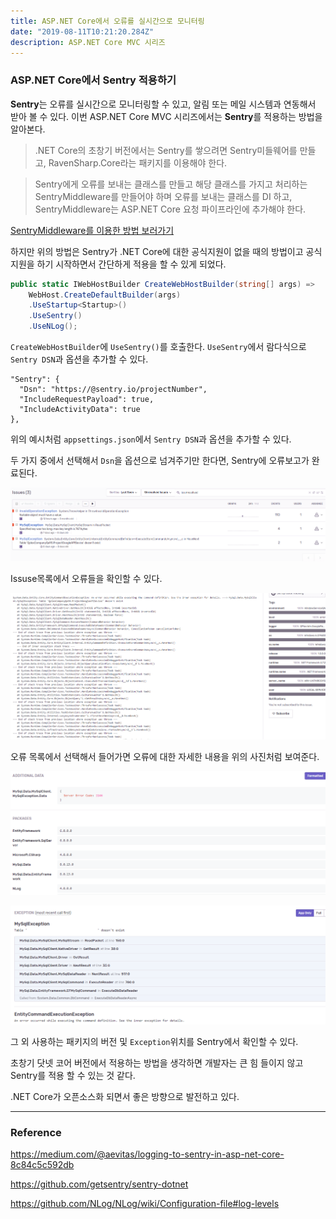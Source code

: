 ```yaml
---
title: ASP.NET Core에서 오류를 실시간으로 모니터링
date: "2019-08-11T10:21:20.284Z"
description: ASP.NET Core MVC 시리즈
---
```


### ASP.NET Core에서 Sentry 적용하기

**Sentry**는 오류를 실시간으로 모니터링할 수 있고, 알림 또는 메일 시스템과 연동해서 받아 볼 수 있다. 이번 ASP.NET Core MVC 시리즈에서는 **Sentry**를 적용하는 방법을 알아본다.

>.NET Core의 초창기 버전에서는 Sentry를 쌓으려면 Sentry미들웨어를 만들고, RavenSharp.Core라는 패키지를 이용해야 한다.

>Sentry에게 오류를 보내는 클래스를 만들고 해당 클래스를 가지고 처리하는 SentryMiddleware를 만들어야 하며 오류를 보내는 클래스를 DI 하고, SentryMiddleware는 ASP.NET Core 요청 파이프라인에 추가해야 한다.

[SentryMiddleware를 이용한 방법 보러가기](https://medium.com/@aevitas/logging-to-sentry-in-asp-net-core-8c84c5c592db)

하지만 위의 방법은 Sentry가 .NET Core에 대한 공식지원이 없을 때의 방법이고 공식지원을 하기 시작하면서 간단하게 적용을 할 수 있게 되었다.

```csharp
public static IWebHostBuilder CreateWebHostBuilder(string[] args) =>
    WebHost.CreateDefaultBuilder(args)
    .UseStartup<Startup>()
    .UseSentry()
    .UseNLog();
```
`CreateWebHostBuilder`에 `UseSentry()`를 호출한다. `UseSentry`에서 람다식으로 `Sentry DSN`과 옵션을 추가할 수 있다.

```
"Sentry": {
  "Dsn": "https://@sentry.io/projectNumber",
  "IncludeRequestPayload": true,
  "IncludeActivityData": true
},
```
위의 예시처럼 `appsettings.json`에서 `Sentry DSN`과 옵션을 추가할 수 있다.

두 가지 중에서 선택해서 `Dsn`을 옵션으로 넘겨주기만 한다면, Sentry에 오류보고가 완료된다.

![sentry1](./sentry1.png)

Issuse목록에서 오류들을 확인할 수 있다.

![sentry2](./sentry2.png)

오류 목록에서 선택해서 들어가면 오류에 대한 자세한 내용을 위의 사진처럼 보여준다.

![sentry3](./sentry3.png)

![sentry4](./sentry4.png)

그 외 사용하는 패키지의 버전 및 `Exception`위치를 Sentry에서 확인할 수 있다.

초창기 닷넷 코어 버전에서 적용하는 방법을 생각하면 개발자는 큰 힘 들이지 않고 Sentry를 적용 할 수 있는 것 같다.

.NET Core가 오픈소스화 되면서 좋은 방향으로 발전하고 있다.

---
### Reference

https://medium.com/@aevitas/logging-to-sentry-in-asp-net-core-8c84c5c592db

https://github.com/getsentry/sentry-dotnet

https://github.com/NLog/NLog/wiki/Configuration-file#log-levels
